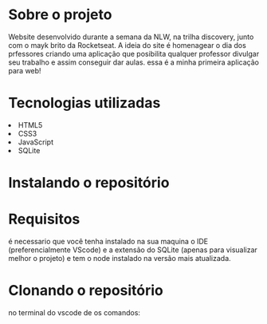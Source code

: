 # Sobre o projeto

  Website desenvolvido durante a semana da NLW, na trilha discovery, junto com o mayk brito da Rocketseat. A ideia do site é homenagear o dia dos prfessores criando uma aplicação que posibilita qualquer professor divulgar seu trabalho e assim conseguir dar aulas. essa é a minha primeira aplicação para web!
  
 <h1> Tecnologias utilizadas </h1>
 
 <li> HTML5 </li>
 <li> CSS3 </li>
 <li> JavaScript </li>
 <li> SQLite </li>
 
 # Instalando o repositório
 
 <h1>Requisitos</h1>
 
  é necessario que você tenha instalado na sua maquina o IDE (preferencialmente VScode) e a extensão do SQLite (apenas para visualizar melhor o projeto) e tem o node instalado na versão mais atualizada.
  
  <h1> Clonando o repositório </h1>
  
  no terminal do vscode de os comandos:
  
  ``` git clone 
